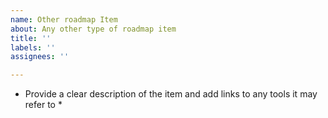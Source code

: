 ```yaml
---
name: Other roadmap Item
about: Any other type of roadmap item
title: ''
labels: ''
assignees: ''

---
```


* Provide a clear description of the item and add links to any tools it may refer to *
